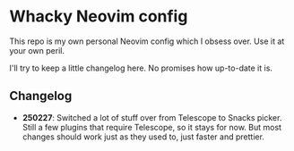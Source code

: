 # Whacky Neovim config

This repo is my own personal Neovim config which I obsess over. Use it at your own peril.

I'll try to keep a little changelog here. No promises how up-to-date it is.

## Changelog

- **250227**: Switched a lot of stuff over from Telescope to Snacks picker. Still a few plugins that require Telescope, so it stays for now. But most changes should work just as they used to, just faster and prettier.
